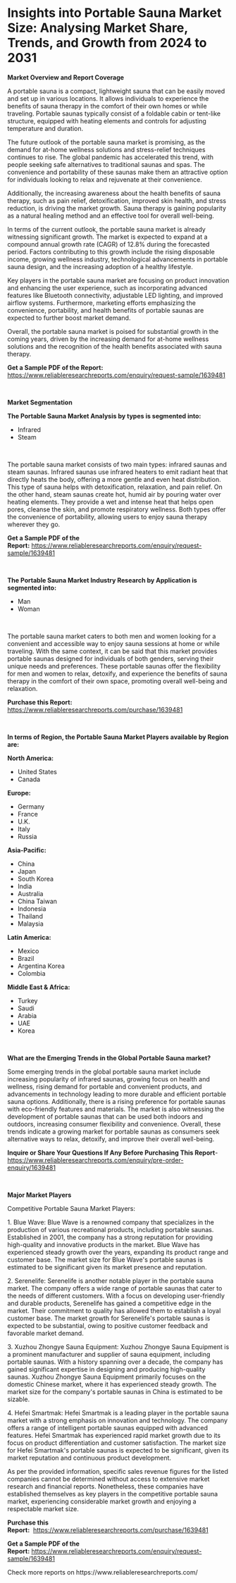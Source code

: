 <p><h1>Insights into Portable Sauna Market Size: Analysing Market Share, Trends, and Growth from 2024 to 2031</h1></p><p><strong>Market Overview and Report Coverage</strong></p>
<p><p>A portable sauna is a compact, lightweight sauna that can be easily moved and set up in various locations. It allows individuals to experience the benefits of sauna therapy in the comfort of their own homes or while traveling. Portable saunas typically consist of a foldable cabin or tent-like structure, equipped with heating elements and controls for adjusting temperature and duration.</p><p>The future outlook of the portable sauna market is promising, as the demand for at-home wellness solutions and stress-relief techniques continues to rise. The global pandemic has accelerated this trend, with people seeking safe alternatives to traditional saunas and spas. The convenience and portability of these saunas make them an attractive option for individuals looking to relax and rejuvenate at their convenience.</p><p>Additionally, the increasing awareness about the health benefits of sauna therapy, such as pain relief, detoxification, improved skin health, and stress reduction, is driving the market growth. Sauna therapy is gaining popularity as a natural healing method and an effective tool for overall well-being.</p><p>In terms of the current outlook, the portable sauna market is already witnessing significant growth. The market is expected to expand at a compound annual growth rate (CAGR) of 12.8% during the forecasted period. Factors contributing to this growth include the rising disposable income, growing wellness industry, technological advancements in portable sauna design, and the increasing adoption of a healthy lifestyle.</p><p>Key players in the portable sauna market are focusing on product innovation and enhancing the user experience, such as incorporating advanced features like Bluetooth connectivity, adjustable LED lighting, and improved airflow systems. Furthermore, marketing efforts emphasizing the convenience, portability, and health benefits of portable saunas are expected to further boost market demand.</p><p>Overall, the portable sauna market is poised for substantial growth in the coming years, driven by the increasing demand for at-home wellness solutions and the recognition of the health benefits associated with sauna therapy.</p></p>
<p><strong>Get a Sample PDF of the Report:</strong> <a href="https://www.reliableresearchreports.com/enquiry/request-sample/1639481">https://www.reliableresearchreports.com/enquiry/request-sample/1639481</a></p>
<p>&nbsp;</p>
<p><strong>Market Segmentation</strong></p>
<p><strong>The Portable Sauna Market Analysis by types is segmented into:</strong></p>
<p><ul><li>Infrared</li><li>Steam</li></ul></p>
<p>&nbsp;</p>
<p><p>The portable sauna market consists of two main types: infrared saunas and steam saunas. Infrared saunas use infrared heaters to emit radiant heat that directly heats the body, offering a more gentle and even heat distribution. This type of sauna helps with detoxification, relaxation, and pain relief. On the other hand, steam saunas create hot, humid air by pouring water over heating elements. They provide a wet and intense heat that helps open pores, cleanse the skin, and promote respiratory wellness. Both types offer the convenience of portability, allowing users to enjoy sauna therapy wherever they go.</p></p>
<p><strong>Get a Sample PDF of the Report:</strong>&nbsp;<a href="https://www.reliableresearchreports.com/enquiry/request-sample/1639481">https://www.reliableresearchreports.com/enquiry/request-sample/1639481</a></p>
<p>&nbsp;</p>
<p><strong>The Portable Sauna Market Industry Research by Application is segmented into:</strong></p>
<p><ul><li>Man</li><li>Woman</li></ul></p>
<p>&nbsp;</p>
<p><p>The portable sauna market caters to both men and women looking for a convenient and accessible way to enjoy sauna sessions at home or while traveling. With the same context, it can be said that this market provides portable saunas designed for individuals of both genders, serving their unique needs and preferences. These portable saunas offer the flexibility for men and women to relax, detoxify, and experience the benefits of sauna therapy in the comfort of their own space, promoting overall well-being and relaxation.</p></p>
<p><strong>Purchase this Report:</strong>&nbsp; <a href="https://www.reliableresearchreports.com/purchase/1639481">https://www.reliableresearchreports.com/purchase/1639481</a></p>
<p>&nbsp;</p>
<p><strong>In terms of Region, the Portable Sauna Market Players available by Region are:</strong></p>
<p>
    <p> <strong> North America: </strong>
        <ul>
            <li>United States</li>
            <li>Canada</li>
        </ul>
        </p> 
    <p> <strong> Europe: </strong>
        <ul>
            <li>Germany</li>
            <li>France</li>
            <li>U.K.</li>
            <li>Italy</li>
            <li>Russia</li>
        </ul>
        </p> 
    <p> <strong> Asia-Pacific: </strong>
        <ul>
            <li>China</li>
            <li>Japan</li>
            <li>South Korea</li>
            <li>India</li>
            <li>Australia</li>
            <li>China Taiwan</li>
            <li>Indonesia</li>
            <li>Thailand</li>
            <li>Malaysia</li>
        </ul>
        </p> 
    <p> <strong> Latin America: </strong>
        <ul>
            <li>Mexico</li>
            <li>Brazil</li>
            <li>Argentina Korea</li>
            <li>Colombia</li>
        </ul>
        </p> 
    <p> <strong> Middle East & Africa: </strong>
        <ul>
            <li>Turkey</li>
            <li>Saudi</li>
            <li>Arabia</li>
            <li>UAE</li>
            <li>Korea</li>
        </ul>
    </p>
    </p>
<p>&nbsp;</p>
<p><strong>What are the Emerging Trends in the Global Portable Sauna market?</strong></p>
<p><p>Some emerging trends in the global portable sauna market include increasing popularity of infrared saunas, growing focus on health and wellness, rising demand for portable and convenient products, and advancements in technology leading to more durable and efficient portable sauna options. Additionally, there is a rising preference for portable saunas with eco-friendly features and materials. The market is also witnessing the development of portable saunas that can be used both indoors and outdoors, increasing consumer flexibility and convenience. Overall, these trends indicate a growing market for portable saunas as consumers seek alternative ways to relax, detoxify, and improve their overall well-being.</p></p>
<p><strong>Inquire or Share Your Questions If Any Before Purchasing This Report</strong>- <a href="https://www.reliableresearchreports.com/enquiry/pre-order-enquiry/1639481">https://www.reliableresearchreports.com/enquiry/pre-order-enquiry/1639481</a></p>
<p>&nbsp;</p>
<p><strong>Major Market Players</strong></p>
<p><p>Competitive Portable Sauna Market Players:</p><p>1. Blue Wave: Blue Wave is a renowned company that specializes in the production of various recreational products, including portable saunas. Established in 2001, the company has a strong reputation for providing high-quality and innovative products in the market. Blue Wave has experienced steady growth over the years, expanding its product range and customer base. The market size for Blue Wave's portable saunas is estimated to be significant given its market presence and reputation.</p><p>2. Serenelife: Serenelife is another notable player in the portable sauna market. The company offers a wide range of portable saunas that cater to the needs of different customers. With a focus on developing user-friendly and durable products, Serenelife has gained a competitive edge in the market. Their commitment to quality has allowed them to establish a loyal customer base. The market growth for Serenelife's portable saunas is expected to be substantial, owing to positive customer feedback and favorable market demand.</p><p>3. Xuzhou Zhongye Sauna Equipment: Xuzhou Zhongye Sauna Equipment is a prominent manufacturer and supplier of sauna equipment, including portable saunas. With a history spanning over a decade, the company has gained significant expertise in designing and producing high-quality saunas. Xuzhou Zhongye Sauna Equipment primarily focuses on the domestic Chinese market, where it has experienced steady growth. The market size for the company's portable saunas in China is estimated to be sizable.</p><p>4. Hefei Smartmak: Hefei Smartmak is a leading player in the portable sauna market with a strong emphasis on innovation and technology. The company offers a range of intelligent portable saunas equipped with advanced features. Hefei Smartmak has experienced rapid market growth due to its focus on product differentiation and customer satisfaction. The market size for Hefei Smartmak's portable saunas is expected to be significant, given its market reputation and continuous product development.</p><p>As per the provided information, specific sales revenue figures for the listed companies cannot be determined without access to extensive market research and financial reports. Nonetheless, these companies have established themselves as key players in the competitive portable sauna market, experiencing considerable market growth and enjoying a respectable market size.</p></p>
<p><strong>Purchase this Report:</strong>&nbsp;&nbsp;<a href="https://www.reliableresearchreports.com/purchase/1639481">https://www.reliableresearchreports.com/purchase/1639481</a></p>
<p></p>
<p><strong>Get a Sample PDF of the Report:</strong>&nbsp;<a href="https://www.reliableresearchreports.com/enquiry/request-sample/1639481">https://www.reliableresearchreports.com/enquiry/request-sample/1639481</a></p>
<p>Check more reports on https://www.reliableresearchreports.com/</p>